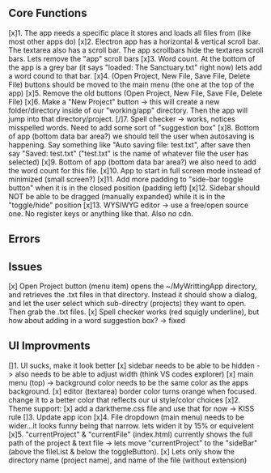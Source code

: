 ## Core Functions

[x]1. The app needs a specific place it stores and loads all files from (like most other apps do)
[x]2. Electron app has a horizontal & vertical scroll bar. The textarea also has a scroll bar. The app scrollbars hide the
       textarea scroll bars. Lets remove the "app" scroll bars
[x]3. Word count. At the bottom of the app is a grey bar (it says "loaded: The Sanctuary.txt" right now) lets add a word cound to that bar.
[x]4. (Open Project, New File, Save File, Delete File) buttons should be moved to the main menu (the one at the top of the app)
[x]5. Remove the old buttons (Open Project, New File, Save File, Delete File)
[x]6. Make a "New Project" button -> this will create a new folder/directory inside of our "working/app" directory. Then the app will jump into that directory/project.
[/]7. Spell checker -> works, notices misspelled words. Need to add some sort of "suggestion box"
[x]8. Bottom of app (bottom data bar area?) we should tell the user when autosaving is happening. Say something like "Auto saving file: test.txt", after save then say "Saved: test.txt"
    ("test.txt" is the name of whatever file the user has selected)
[x]9. Bottom of app (bottom data bar area?) we also need to add the word count for this file.
[x]10. App to start in full screen mode instead of minimized (small screen?)
[x]11. Add more padding to "side-bar toggle button" when it is in the closed position (padding left)
[x]12. Sidebar should NOT be able to be dragged (manually expanded) while it is in the "toggle/hide" position
[x]13. WYSIWYG editor -> use a free/open source one. No register keys or anything like that. Also no cdn.

## Errors

## Issues

[x] Open Project button (menu item) opens the ~/MyWrittingApp directory, and retrieves the .txt files in that directory.
    Instead it should show a dialog, and let the user select which sub-directry (projects) they want to open. Then grab the .txt files.
[x] Spell checker works (red squigly underline), but how about adding in a word suggestion box? -> fixed

## UI Improvments

[]1. UI sucks, make it look better
    [x] sidebar needs to be able to be hidden -> also needs to be able to adjust width (think VS codes explorer)
    [x] main menu (top) -> background color needs to be the same color as the apps background.
    [x] editor (textarea) border color turns orange when focused. change it to a better color that reflects our ui style/color choices
[x]2. Theme support:
    [x] add a darktheme.css file and use that for now -> KISS rule
[]3. Update app icon
[x]4. File dropdown (main menu) needs to be wider...it looks funny being that narrow. lets widen it by 15% or equivelent
[x]5. "currentProject" & "currentFile" (index.html) currently shows the full path of the project & text file -> lets move "currentProject"
        to the "sideBar" (above the fileList & below the  toggleButton).
        [x] Lets only show the directory name (project name), and name of the file (without extension)
